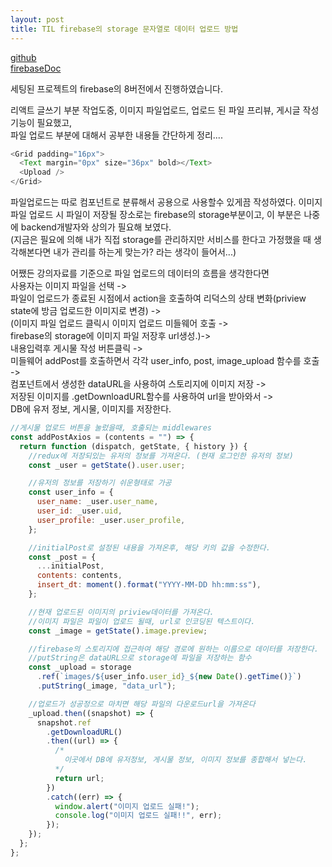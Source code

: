 ```yaml
---
layout: post
title: TIL firebase의 storage 문자열로 데이터 업로드 방법
---
```


[github](https://github.com/fomula91/sparta-my-react-app)  
[firebaseDoc](https://firebase.google.com/docs/storage/web/upload-files?authuser=0#web-version-8_3)

세팅된 프로젝트의 firebase의 8버전에서 진행하였습니다.

리액트 글쓰기 부분 작업도중, 이미지 파일업로드, 업로드 된 파일 프리뷰, 게시글 작성 기능이 필요했고,  
파일 업로드 부분에 대해서 공부한 내용들 간단하게 정리....

```javascript
<Grid padding="16px">
  <Text margin="0px" size="36px" bold></Text>
  <Upload />
</Grid>
```

파일업로드는 따로 컴포넌트로 분류해서 공용으로 사용할수 있게끔 작성하였다.
이미지 파일 업로드 시 파일이 저장될 장소로는 firebase의 storage부분이고, 이 부분은 나중에 backend개발자와 상의가 필요해 보였다.  
(지금은 필요에 의해 내가 직접 storage를 관리하지만 서비스를 한다고 가정했을 때 생각해본다면 내가 관리를 하는게 맞는가? 라는 생각이 들어서...)

어쨌든 강의자료를 기준으로 파일 업로드의 데이터의 흐름을 생각한다면  
사용자는 이미지 파일을 선택 ->  
파일이 업로드가 종료된 시점에서 action을 호출하여 리덕스의 상태 변화(priview state에 방금 업로드한 이미지로 변경) ->  
(이미지 파일 업로드 클릭시 이미지 업로드 미들웨어 호출 ->  
firebase의 storage에 이미지 파일 저장후 url생성.)->  
내용입력후 게시물 작성 버튼클릭 ->  
미들웨어 addPost를 호출하면서 각각 user_info, post, image_upload 함수를 호출 ->  
<Upload> 컴포넌트에서 생성한 dataURL을 사용하여 스토리지에 이미지 저장 ->  
저장된 이미지를 .getDownloadURL함수를 사용하여 url을 받아와서 ->  
DB에 유저 정보, 게시물, 이미지를 저장한다.

```javascript
//게시물 업로드 버튼을 눌렀을때, 호출되는 middlewares
const addPostAxios = (contents = "") => {
  return function (dispatch, getState, { history }) {
    //redux에 저장되있는 유저의 정보를 가져온다. (현재 로그인한 유저의 정보)
    const _user = getState().user.user;

    //유저의 정보를 저장하기 쉬운형태로 가공
    const user_info = {
      user_name: _user.user_name,
      user_id: _user.uid,
      user_profile: _user.user_profile,
    };

    //initialPost로 설정된 내용을 가져온후, 해당 키의 값을 수정한다.
    const _post = {
      ...initialPost,
      contents: contents,
      insert_dt: moment().format("YYYY-MM-DD hh:mm:ss"),
    };

    //현재 업로드된 이미지의 priview데이터를 가져온다.
    //이미지 파일은 파일이 업로드 될때, url로 인코딩된 텍스트이다.
    const _image = getState().image.preview;

    //firebase의 스토리지에 접근하여 해당 경로에 원하는 이름으로 데이터를 저장한다.
    //putString은 dataURL으로 storage에 파일을 저장하는 함수
    const _upload = storage
      .ref(`images/${user_info.user_id}_${new Date().getTime()}`)
      .putString(_image, "data_url");

    //업로드가 성공정으로 마치면 해당 파일의 다운로드url을 가져온다
    _upload.then((snapshot) => {
      snapshot.ref
        .getDownloadURL()
        .then((url) => {
          /*
            이곳에서 DB에 유저정보, 게시물 정보, 이미지 정보를 종합해서 넣는다.
          */
          return url;
        })
        .catch((err) => {
          window.alert("이미지 업로드 실패!");
          console.log("이미지 업로드 실패!!", err);
        });
    });
  };
};
```
